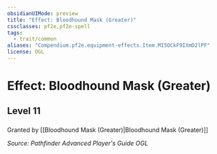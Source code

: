 ```yaml
---
obsidianUIMode: preview
title: "Effect: Bloodhound Mask (Greater)"
cssclasses: pf2e,pf2e-spell
tags:
  - trait/common
aliases: "Compendium.pf2e.equipment-effects.Item.MI5OCkF9IXmD2lPF"
license: OGL
---
```

# Effect: Bloodhound Mask (Greater)
## Level 11
### 






Granted by [[Bloodhound Mask (Greater)|Bloodhound Mask (Greater)]]

*Source: Pathfinder Advanced Player's Guide*
*OGL*